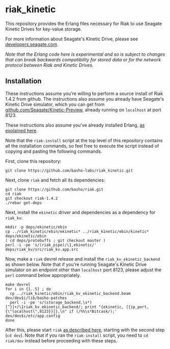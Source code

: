riak_kinetic
============

This repository provides the Erlang files necessary for Riak to use Seagate
Kinetic Drives for key-value storage.

For more information about Seagate's Kinetic Drive, please see
[developers.seagate.com](http://developers.seagate.com/).

*Note that the Erlang code here is experimental and so is subject to
changes that can break backwards compatibility for stored data or for the
network protocol between Riak and Kinetic Drives.*

Installation
------------

These instructions assume you're willing to perform a source install of
Riak 1.4.2 from github. The instructions also assume you already have
Seagate's Kinetic Drive simulator, which you can get from
[github.com/Seagate/Kinetic-Preview](https://github.com/Seagate/Kinetic-Preview),
already running on `localhost` at port
8123.

These instructions also assume you've already installed Erlang,
[as explained here](http://docs.basho.com/riak/latest/ops/building/installing/erlang/).

Note that the `riak-install` script at the top level of this repository
contains all the installation commands, so feel free to execute the script
instead of copying and pasting the following commands.

First, clone this repository:

    git clone https://github.com/basho-labs/riak_kinetic.git

Next, clone `riak` and fetch all its dependencies:

    git clone https://github.com/basho/riak.git
    cd riak
    git checkout riak-1.4.2
    ./rebar get-deps

Next, install the `ekinetic` driver and dependencies as a dependency for
`riak_kv`:

    mkdir -p deps/ekinetic/ebin
    cp ../riak_kinetic/ebin/ekinetic* ../riak_kinetic/ebin/kinetic* deps/ekinetic/ebin
    ( cd deps/protobuffs ; git checkout master )
    perl -i -pe 's/(riak_pipe)/\1,ekinetic/' deps/riak_kv/src/riak_kv.app.src

Now, make a `riak` devrel release and install the
`riak_kv_ekinetic_backend` as shown below. Note that if you're running
Seagate's Kinetic Drive simulator on an endpoint other than `localhost`
port 8123, please adjust the `perl` command below appropriately.

    make devrel
    for i in {1..5} ; do
      cp ../riak_kinetic/ebin/riak_kv_ekinetic_backend.beam dev/dev$i/lib/basho-patches
      perl -i -pe 's/(storage_backend,\s*)[^}]+/\1riak_kv_ekinetic_backend/; print "{ekinetic, [{ip_port,{\"localhost\",8123}}]},\n" if (/%%\s*Bitcask/);' dev/dev$i/etc/app.config
    done

After this, please start `riak`
[as described here](http://docs.basho.com/riak/latest/quickstart/#Start-Up-Five-Nodes),
starting with the second step (`cd dev`). Note that if you ran the
`riak-install` script, you need to `cd riak/dev` instead before proceeding
with these steps.
